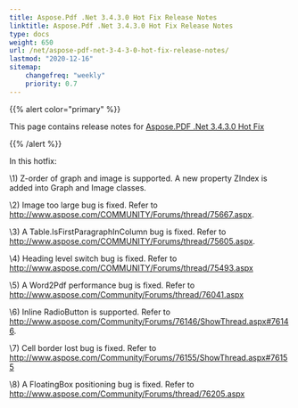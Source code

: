 ```yaml
---
title: Aspose.Pdf .Net 3.4.3.0 Hot Fix Release Notes
linktitle: Aspose.Pdf .Net 3.4.3.0 Hot Fix Release Notes
type: docs
weight: 650
url: /net/aspose-pdf-net-3-4-3-0-hot-fix-release-notes/
lastmod: "2020-12-16"
sitemap:
    changefreq: "weekly"
    priority: 0.7
---
```


{{% alert color="primary" %}} 

This page contains release notes for [Aspose.PDF .Net 3.4.3.0 Hot Fix](http://www.aspose.com/downloads/pdf/net/new-releases/aspose.pdf-.net-3.4.3.0-hot-fix/)

{{% /alert %}} 

In this hotfix: 

\1) Z-order of graph and image is supported. A new property ZIndex is added into Graph and Image classes. 

\2) Image too large bug is fixed. Refer to <http://www.aspose.com/COMMUNITY/Forums/thread/75667.aspx>. 

\3) A Table.IsFirstParagraphInColumn bug is fixed. Refer to <http://www.aspose.com/COMMUNITY/Forums/thread/75605.aspx>. 

\4) Heading level switch bug is fixed. Refer to <http://www.aspose.com/COMMUNITY/Forums/thread/75493.aspx>

\5) A Word2Pdf performance bug is fixed. Refer to <http://www.aspose.com/Community/Forums/thread/76041.aspx>

\6) Inline RadioButton is supported. Refer to <http://www.aspose.com/Community/Forums/76146/ShowThread.aspx#76146>. 

\7) Cell border lost bug is fixed. Refer to <http://www.aspose.com/Community/Forums/76155/ShowThread.aspx#76155>

\8) A FloatingBox positioning bug is fixed. Refer to <http://www.aspose.com/Community/Forums/thread/76205.aspx>
